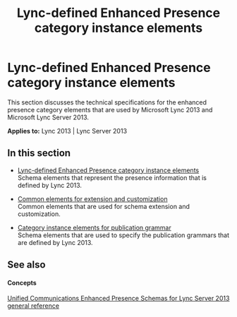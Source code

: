﻿---
title: Lync-defined Enhanced Presence category instance elements
TOCTitle: Lync-defined Enhanced Presence category instance elements
ms:assetid: 6ae86e79-7308-4743-a4c8-5bdf079e72c3
ms:mtpsurl: https://msdn.microsoft.com/library/Dn454688(v=office.15)
ms:contentKeyID: 57093338
ms.date: 07/24/2014
mtps_version: v=office.15
---

# Lync-defined Enhanced Presence category instance elements

This section discusses the technical specifications for the enhanced presence category elements that are used by Microsoft Lync 2013 and Microsoft Lync Server 2013.


**Applies to:** Lync 2013 | Lync Server 2013

## In this section

  - [Lync-defined Enhanced Presence category instance elements](lync-defined-enhanced-presence-category-instance-elements.md)  
    Schema elements that represent the presence information that is defined by Lync 2013.

  - [Common elements for extension and customization](common-elements-for-extension-and-customization.md)  
    Common elements that are used for schema extension and customization.

  - [Category instance elements for publication grammar](category-instance-elements-for-publication-grammar.md)  
    Schema elements that are used to specify the publication grammars that are defined by Lync 2013.

## See also

#### Concepts

[Unified Communications Enhanced Presence Schemas for Lync Server 2013 general reference](unified-communications-enhanced-presence-schemas-for-lync-general-reference.md)

